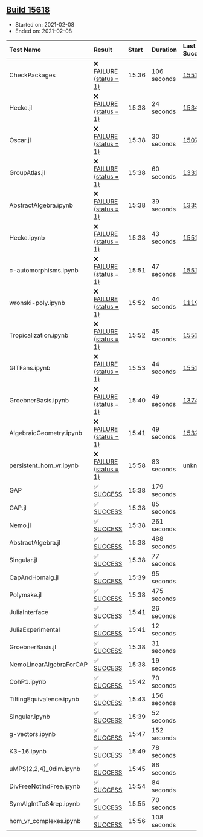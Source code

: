 ## [Build 15618](https://oscarci.mathematik.uni-kl.de/job/oscar/15618/)

* Started on: 2021-02-08
* Ended on: 2021-02-08

| Test Name    | Result | Start | Duration | Last Success | First Failure |
|:-------------|:-------|:------|:---------|:-------------|:--------------|
| CheckPackages | ❌ [FAILURE (status = 1)](https://oscarci.mathematik.uni-kl.de/job/oscar/15618/artifact/logs/build-15618/CheckPackages.log) | 15:36 | 106 seconds | [15514](https://oscarci.mathematik.uni-kl.de/job/oscar/15514/) | [15515](https://oscarci.mathematik.uni-kl.de/job/oscar/15515/) |
| Hecke.jl | ❌ [FAILURE (status = 1)](https://oscarci.mathematik.uni-kl.de/job/oscar/15618/artifact/logs/build-15618/Hecke.jl.log) | 15:38 | 24 seconds | [15344](https://oscarci.mathematik.uni-kl.de/job/oscar/15344/) | [15348](https://oscarci.mathematik.uni-kl.de/job/oscar/15348/) |
| Oscar.jl | ❌ [FAILURE (status = 1)](https://oscarci.mathematik.uni-kl.de/job/oscar/15618/artifact/logs/build-15618/Oscar.jl.log) | 15:38 | 30 seconds | [15079](https://oscarci.mathematik.uni-kl.de/job/oscar/15079/) | [15080](https://oscarci.mathematik.uni-kl.de/job/oscar/15080/) |
| GroupAtlas.jl | ❌ [FAILURE (status = 1)](https://oscarci.mathematik.uni-kl.de/job/oscar/15618/artifact/logs/build-15618/GroupAtlas.jl.log) | 15:38 | 60 seconds | [13311](https://oscarci.mathematik.uni-kl.de/job/oscar/13311/) | [13312](https://oscarci.mathematik.uni-kl.de/job/oscar/13312/) |
| AbstractAlgebra.ipynb | ❌ [FAILURE (status = 1)](https://oscarci.mathematik.uni-kl.de/job/oscar/15618/artifact/logs/build-15618/AbstractAlgebra.ipynb.log) | 15:38 | 39 seconds | [13355](https://oscarci.mathematik.uni-kl.de/job/oscar/13355/) | [13356](https://oscarci.mathematik.uni-kl.de/job/oscar/13356/) |
| Hecke.ipynb | ❌ [FAILURE (status = 1)](https://oscarci.mathematik.uni-kl.de/job/oscar/15618/artifact/logs/build-15618/Hecke.ipynb.log) | 15:38 | 43 seconds | [15514](https://oscarci.mathematik.uni-kl.de/job/oscar/15514/) | [15515](https://oscarci.mathematik.uni-kl.de/job/oscar/15515/) |
| c-automorphisms.ipynb | ❌ [FAILURE (status = 1)](https://oscarci.mathematik.uni-kl.de/job/oscar/15618/artifact/logs/build-15618/c-automorphisms.ipynb.log) | 15:51 | 47 seconds | [15514](https://oscarci.mathematik.uni-kl.de/job/oscar/15514/) | [15515](https://oscarci.mathematik.uni-kl.de/job/oscar/15515/) |
| wronski-poly.ipynb | ❌ [FAILURE (status = 1)](https://oscarci.mathematik.uni-kl.de/job/oscar/15618/artifact/logs/build-15618/wronski-poly.ipynb.log) | 15:52 | 44 seconds | [11192](https://oscarci.mathematik.uni-kl.de/job/oscar/11192/) | [11193](https://oscarci.mathematik.uni-kl.de/job/oscar/11193/) |
| Tropicalization.ipynb | ❌ [FAILURE (status = 1)](https://oscarci.mathematik.uni-kl.de/job/oscar/15618/artifact/logs/build-15618/Tropicalization.ipynb.log) | 15:52 | 45 seconds | [15514](https://oscarci.mathematik.uni-kl.de/job/oscar/15514/) | [15515](https://oscarci.mathematik.uni-kl.de/job/oscar/15515/) |
| GITFans.ipynb | ❌ [FAILURE (status = 1)](https://oscarci.mathematik.uni-kl.de/job/oscar/15618/artifact/logs/build-15618/GITFans.ipynb.log) | 15:53 | 44 seconds | [15514](https://oscarci.mathematik.uni-kl.de/job/oscar/15514/) | [15515](https://oscarci.mathematik.uni-kl.de/job/oscar/15515/) |
| GroebnerBasis.ipynb | ❌ [FAILURE (status = 1)](https://oscarci.mathematik.uni-kl.de/job/oscar/15618/artifact/logs/build-15618/GroebnerBasis.ipynb.log) | 15:40 | 49 seconds | [13748](https://oscarci.mathematik.uni-kl.de/job/oscar/13748/) | [13749](https://oscarci.mathematik.uni-kl.de/job/oscar/13749/) |
| AlgebraicGeometry.ipynb | ❌ [FAILURE (status = 1)](https://oscarci.mathematik.uni-kl.de/job/oscar/15618/artifact/logs/build-15618/AlgebraicGeometry.ipynb.log) | 15:41 | 49 seconds | [15322](https://oscarci.mathematik.uni-kl.de/job/oscar/15322/) | [15323](https://oscarci.mathematik.uni-kl.de/job/oscar/15323/) |
| persistent_hom_vr.ipynb | ❌ [FAILURE (status = 1)](https://oscarci.mathematik.uni-kl.de/job/oscar/15618/artifact/logs/build-15618/persistent_hom_vr.ipynb.log) | 15:58 | 83 seconds | unknown | unknown |
| GAP | ✅ [SUCCESS](https://oscarci.mathematik.uni-kl.de/job/oscar/15618/artifact/logs/build-15618/GAP.log) | 15:38 | 179 seconds |  |  |
| GAP.jl | ✅ [SUCCESS](https://oscarci.mathematik.uni-kl.de/job/oscar/15618/artifact/logs/build-15618/GAP.jl.log) | 15:38 | 85 seconds |  |  |
| Nemo.jl | ✅ [SUCCESS](https://oscarci.mathematik.uni-kl.de/job/oscar/15618/artifact/logs/build-15618/Nemo.jl.log) | 15:38 | 261 seconds |  |  |
| AbstractAlgebra.jl | ✅ [SUCCESS](https://oscarci.mathematik.uni-kl.de/job/oscar/15618/artifact/logs/build-15618/AbstractAlgebra.jl.log) | 15:38 | 488 seconds |  |  |
| Singular.jl | ✅ [SUCCESS](https://oscarci.mathematik.uni-kl.de/job/oscar/15618/artifact/logs/build-15618/Singular.jl.log) | 15:38 | 77 seconds |  |  |
| CapAndHomalg.jl | ✅ [SUCCESS](https://oscarci.mathematik.uni-kl.de/job/oscar/15618/artifact/logs/build-15618/CapAndHomalg.jl.log) | 15:39 | 95 seconds |  |  |
| Polymake.jl | ✅ [SUCCESS](https://oscarci.mathematik.uni-kl.de/job/oscar/15618/artifact/logs/build-15618/Polymake.jl.log) | 15:38 | 475 seconds |  |  |
| JuliaInterface | ✅ [SUCCESS](https://oscarci.mathematik.uni-kl.de/job/oscar/15618/artifact/logs/build-15618/JuliaInterface.log) | 15:41 | 26 seconds |  |  |
| JuliaExperimental | ✅ [SUCCESS](https://oscarci.mathematik.uni-kl.de/job/oscar/15618/artifact/logs/build-15618/JuliaExperimental.log) | 15:41 | 12 seconds |  |  |
| GroebnerBasis.jl | ✅ [SUCCESS](https://oscarci.mathematik.uni-kl.de/job/oscar/15618/artifact/logs/build-15618/GroebnerBasis.jl.log) | 15:38 | 31 seconds |  |  |
| NemoLinearAlgebraForCAP | ✅ [SUCCESS](https://oscarci.mathematik.uni-kl.de/job/oscar/15618/artifact/logs/build-15618/NemoLinearAlgebraForCAP.log) | 15:38 | 19 seconds |  |  |
| CohP1.ipynb | ✅ [SUCCESS](https://oscarci.mathematik.uni-kl.de/job/oscar/15618/artifact/logs/build-15618/CohP1.ipynb.log) | 15:42 | 70 seconds |  |  |
| TiltingEquivalence.ipynb | ✅ [SUCCESS](https://oscarci.mathematik.uni-kl.de/job/oscar/15618/artifact/logs/build-15618/TiltingEquivalence.ipynb.log) | 15:43 | 156 seconds |  |  |
| Singular.ipynb | ✅ [SUCCESS](https://oscarci.mathematik.uni-kl.de/job/oscar/15618/artifact/logs/build-15618/Singular.ipynb.log) | 15:39 | 52 seconds |  |  |
| g-vectors.ipynb | ✅ [SUCCESS](https://oscarci.mathematik.uni-kl.de/job/oscar/15618/artifact/logs/build-15618/g-vectors.ipynb.log) | 15:47 | 152 seconds |  |  |
| K3-16.ipynb | ✅ [SUCCESS](https://oscarci.mathematik.uni-kl.de/job/oscar/15618/artifact/logs/build-15618/K3-16.ipynb.log) | 15:49 | 78 seconds |  |  |
| uMPS(2,2,4)_0dim.ipynb | ✅ [SUCCESS](https://oscarci.mathematik.uni-kl.de/job/oscar/15618/artifact/logs/build-15618/uMPS-2-2-4-_0dim.ipynb.log) | 15:45 | 86 seconds |  |  |
| DivFreeNotIndFree.ipynb | ✅ [SUCCESS](https://oscarci.mathematik.uni-kl.de/job/oscar/15618/artifact/logs/build-15618/DivFreeNotIndFree.ipynb.log) | 15:54 | 84 seconds |  |  |
| SymAlgIntToS4rep.ipynb | ✅ [SUCCESS](https://oscarci.mathematik.uni-kl.de/job/oscar/15618/artifact/logs/build-15618/SymAlgIntToS4rep.ipynb.log) | 15:55 | 70 seconds |  |  |
| hom_vr_complexes.ipynb | ✅ [SUCCESS](https://oscarci.mathematik.uni-kl.de/job/oscar/15618/artifact/logs/build-15618/hom_vr_complexes.ipynb.log) | 15:56 | 108 seconds |  |  |
